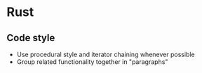 # Rust

## Code style

- Use procedural style and iterator chaining whenever possible
- Group related functionality together in "paragraphs"
